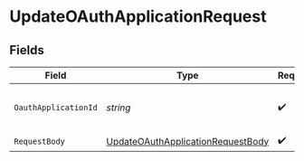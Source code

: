 # UpdateOAuthApplicationRequest


## Fields

| Field                                                                                           | Type                                                                                            | Required                                                                                        | Description                                                                                     |
| ----------------------------------------------------------------------------------------------- | ----------------------------------------------------------------------------------------------- | ----------------------------------------------------------------------------------------------- | ----------------------------------------------------------------------------------------------- |
| `OauthApplicationId`                                                                            | *string*                                                                                        | :heavy_check_mark:                                                                              | The ID of the OAuth application to update                                                       |
| `RequestBody`                                                                                   | [UpdateOAuthApplicationRequestBody](../../Models/Requests/UpdateOAuthApplicationRequestBody.md) | :heavy_check_mark:                                                                              | N/A                                                                                             |